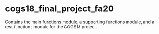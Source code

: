 # cogs18_final_project_fa20
Contains the main functions module, a supporting functions module, and a test functions module for the COGS18 project.
